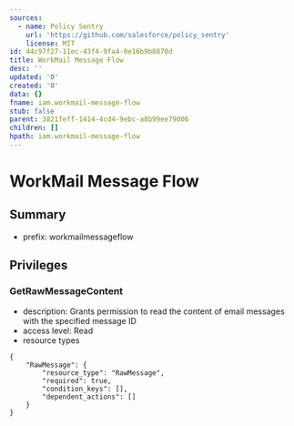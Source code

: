 ```yaml
---
sources:
  - name: Policy Sentry
    url: 'https://github.com/salesforce/policy_sentry'
    license: MIT
id: 44c97f27-11ec-43f4-9fa4-0e16b9b8870d
title: WorkMail Message Flow
desc: ''
updated: '0'
created: '0'
data: {}
fname: iam.workmail-message-flow
stub: false
parent: 3821feff-1414-4cd4-9ebc-a8b99ee79006
children: []
hpath: iam.workmail-message-flow
---
```

# WorkMail Message Flow

## Summary

- prefix: workmailmessageflow

## Privileges

### GetRawMessageContent

- description: Grants permission to read the content of email messages with the specified message ID
- access level: Read
- resource types

```
{
    "RawMessage": {
        "resource_type": "RawMessage",
        "required": true,
        "condition_keys": [],
        "dependent_actions": []
    }
}
```
